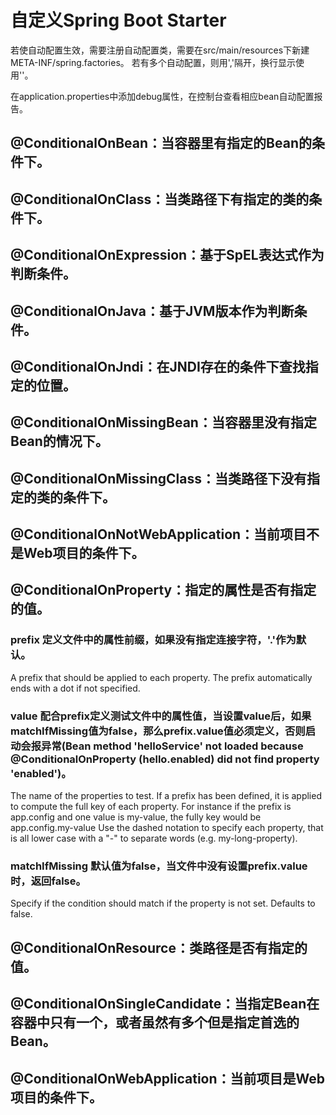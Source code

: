 # 自定义Spring Boot Starter
若使自动配置生效，需要注册自动配置类，需要在src/main/resources下新建META-INF/spring.factories。
若有多个自动配置，则用','隔开，换行显示使用'\'。

在application.properties中添加debug属性，在控制台查看相应bean自动配置报告。

## @ConditionalOnBean：当容器里有指定的Bean的条件下。

## @ConditionalOnClass：当类路径下有指定的类的条件下。

## @ConditionalOnExpression：基于SpEL表达式作为判断条件。

## @ConditionalOnJava：基于JVM版本作为判断条件。

## @ConditionalOnJndi：在JNDI存在的条件下查找指定的位置。

## @ConditionalOnMissingBean：当容器里没有指定Bean的情况下。

## @ConditionalOnMissingClass：当类路径下没有指定的类的条件下。

## @ConditionalOnNotWebApplication：当前项目不是Web项目的条件下。

## @ConditionalOnProperty：指定的属性是否有指定的值。
### prefix 定义文件中的属性前缀，如果没有指定连接字符，'.'作为默认。
A prefix that should be applied to each property. The prefix automatically ends with a dot if not specified.

### value 配合prefix定义测试文件中的属性值，当设置value后，如果matchIfMissing值为false，那么prefix.value值必须定义，否则启动会报异常(Bean method 'helloService' not loaded because @ConditionalOnProperty (hello.enabled) did not find property 'enabled')。
The name of the properties to test. If a prefix has been defined, it is applied to compute the full key of each property. For instance if the prefix is app.config and one value is my-value, the fully key would be app.config.my-value
Use the dashed notation to specify each property, that is all lower case with a "-" to separate words (e.g. my-long-property).

### matchIfMissing 默认值为false，当文件中没有设置prefix.value时，返回false。
Specify if the condition should match if the property is not set. Defaults to false.

## @ConditionalOnResource：类路径是否有指定的值。

## @ConditionalOnSingleCandidate：当指定Bean在容器中只有一个，或者虽然有多个但是指定首选的Bean。

## @ConditionalOnWebApplication：当前项目是Web项目的条件下。
